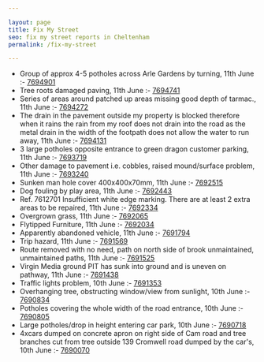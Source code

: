 ```yaml
---

layout: page
title: Fix My Street
seo: fix my street reports in Cheltenham
permalink: /fix-my-street

---
```


<!-- fix_marker starts -->

- Group of approx 4-5 potholes across Arle Gardens by turning, 11th June :- [7694901](https://www.fixmystreet.com/report/7694901)
- Tree roots damaged paving, 11th June :- [7694741](https://www.fixmystreet.com/report/7694741)
- Series of areas around patched up areas missing good depth of tarmac., 11th June :- [7694272](https://www.fixmystreet.com/report/7694272)
- The drain in the pavement outside my property is blocked therefore when it rains the rain from my roof does not drain into the road as the metal drain in the width of the footpath does not allow the water to run away, 11th June :- [7694131](https://www.fixmystreet.com/report/7694131)
- 3 large potholes opposite entrance to green dragon customer parking, 11th June :- [7693719](https://www.fixmystreet.com/report/7693719)
- Other damage to pavement i.e. cobbles, raised mound/surface problem, 11th June :- [7693240](https://www.fixmystreet.com/report/7693240)
- Sunken man hole cover 400x400x70mm, 11th June :- [7692515](https://www.fixmystreet.com/report/7692515)
- Dog fouling by play area, 11th June :- [7692443](https://www.fixmystreet.com/report/7692443)
- Ref. 7612701 Insufficient white edge marking. There are at least 2 extra areas to be repaired, 11th June :- [7692334](https://www.fixmystreet.com/report/7692334)
- Overgrown grass, 11th June :- [7692065](https://www.fixmystreet.com/report/7692065)
- Flytipped Furniture, 11th June :- [7692034](https://www.fixmystreet.com/report/7692034)
- Apparently abandoned vehicle, 11th June :- [7691794](https://www.fixmystreet.com/report/7691794)
- Trip hazard, 11th June :- [7691569](https://www.fixmystreet.com/report/7691569)
- Route removed with no need, path on north side of brook unmaintained, unmaintained paths, 11th June :- [7691525](https://www.fixmystreet.com/report/7691525)
- Virgin Media ground PIT has sunk into ground and is uneven on pathway, 11th June :- [7691438](https://www.fixmystreet.com/report/7691438)
- Traffic lights problem, 10th June :- [7691353](https://www.fixmystreet.com/report/7691353)
- Overhanging tree, obstructing window/view from sunlight, 10th June :- [7690834](https://www.fixmystreet.com/report/7690834)
- Potholes covering the whole width of the road entrance, 10th June :- [7690805](https://www.fixmystreet.com/report/7690805)
- Large potholes/drop in height entering car park, 10th June :- [7690718](https://www.fixmystreet.com/report/7690718)
- 4xcars dumped on concrete apron on right side of Cam road and tree branches cut from tree outside 139 Cromwell road dumped by the car's, 10th June :- [7690070](https://www.fixmystreet.com/report/7690070)

<!-- fix_marker ends -->